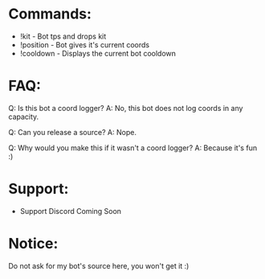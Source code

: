 # Commands:

- !kit - Bot tps and drops kit
- !position - Bot gives it's current coords
- !cooldown - Displays the current bot cooldown

# FAQ:

Q: Is this bot a coord logger?
A: No, this bot does not log coords in any capacity.

Q: Can you release a source?
A: Nope.

Q: Why would you make this if it wasn't a coord logger?
A: Because it's fun :)

# Support:

- Support Discord Coming Soon

# Notice:

Do not ask for my bot's source here, you won't get it :)
